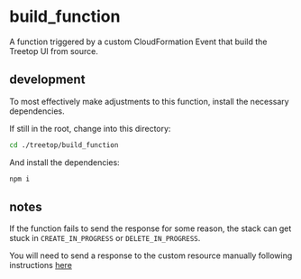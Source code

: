 # build_function

A function triggered by a custom CloudFormation Event that build the Treetop UI from source.

## development

To most effectively make adjustments to this function, install the necessary dependencies.

If still in the root, change into this directory:

```bash
cd ./treetop/build_function
```

And install the dependencies:

```bash
npm i
```

## notes

If the function fails to send the response for some reason, the stack can get stuck in `CREATE_IN_PROGRESS` or `DELETE_IN_PROGRESS`.

You will need to send a response to the custom resource manually following instructions [here](https://repost.aws/knowledge-center/cloudformation-lambda-resource-delete)

